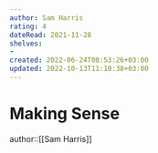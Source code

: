 ```yaml
---
author: Sam Harris
rating: 4
dateRead: 2021-11-28
shelves: 
- 
created: 2022-06-24T08:53:26+03:00
updated: 2022-10-13T11:10:38+03:00
---
```

# Making Sense

author::[[Sam Harris]]